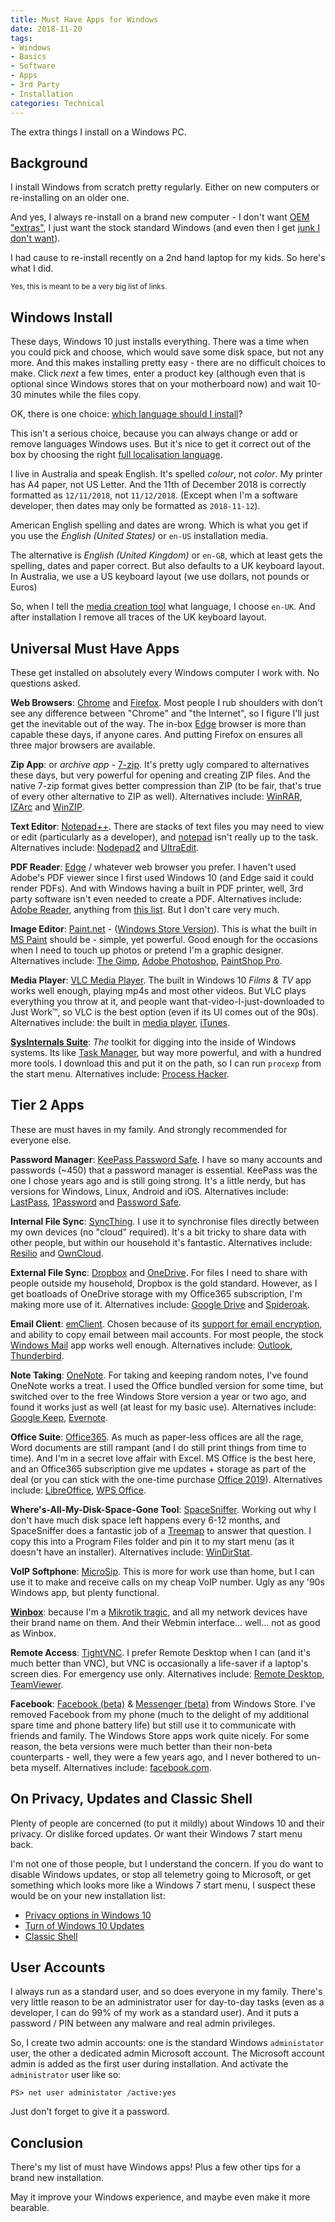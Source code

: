 ```yaml
---
title: Must Have Apps for Windows
date: 2018-11-20
tags:
- Windows
- Basics
- Software
- Apps
- 3rd Party
- Installation
categories: Technical
---
```


The extra things I install on a Windows PC.

<!-- more --> 

## Background

I install Windows from scratch pretty regularly.
Either on new computers or re-installing on an older one.

And yes, I always re-install on a brand new computer - I don't want [OEM "extras"](https://arstechnica.com/gadgets/2015/02/save-yourself-from-your-oems-bad-decisions-with-a-clean-install-of-windows-8-1/), I just want the stock standard Windows (and even then I get [junk I don't want](https://superuser.com/questions/958562/how-do-i-remove-candy-crush-saga-from-windows-10)).

I had cause to re-install recently on a 2nd hand laptop for my kids.
So here's what I did.

<small>Yes, this is meant to be a very big list of links.</small>


## Windows Install

These days, Windows 10 just installs everything.
There was a time when you could pick and choose, which would save some disk space, but not any more.
And this makes installing pretty easy - there are no difficult choices to make.
Click *next* a few times, enter a product key (although even that is optional since Windows stores that on your motherboard now) and wait 10-30 minutes while the files copy.


OK, there is one choice: [which language should I install](https://support.microsoft.com/en-au/help/14236/language-packs)?

This isn't a serious choice, because you can always change or add or remove languages Windows uses.
But it's nice to get it correct out of the box by choosing the right [full localisation language](https://www.microsoft.com/en-au/windows/windows-10-specifications#primaryR5).

I live in Australia and speak English.
It's spelled *colour*, not *color*.
My printer has A4 paper, not US Letter.
And the 11th of December 2018 is correctly formatted as `12/11/2018`, not `11/12/2018`.
(Except when I'm a software developer, then dates may only be formatted as `2018-11-12`).

American English spelling and dates are wrong.
Which is what you get if you use the *English (United States)* or `en-US` installation media.

The alternative is *English (United Kingdom)* or `en-GB`, which at least gets the spelling, dates and paper correct.
But also defaults to a UK keyboard layout.
In Australia, we use a US keyboard layout (we use dollars, not pounds or Euros)

So, when I tell the [media creation tool](https://www.microsoft.com/en-au/software-download/windows10) what language, I choose `en-UK`.
And after installation I remove all traces of the UK keyboard layout.


## Universal Must Have Apps

These get installed on absolutely every Windows computer I work with.
No questions asked.

**Web Browsers**: [Chrome](https://www.google.com/chrome/) and [Firefox](https://www.mozilla.org/en-US/firefox/new/).
Most people I rub shoulders with don't see any difference between "Chrome" and "the Internet", so I figure I'll just get the inevitable out of the way.
The in-box [Edge](https://www.microsoft.com/en-au/windows/microsoft-edge) browser is more than capable these days, if anyone cares.
And putting Firefox on ensures all three major browsers are available.

**Zip App**: or *archive app* - [7-zip](https://www.7-zip.org/).
It's pretty ugly compared to alternatives these days, but very powerful for opening and creating ZIP files.
And the native 7-zip format gives better compression than ZIP (to be fair, that's true of every other alternative to ZIP as well).
Alternatives include: [WinRAR](https://www.win-rar.com), [IZArc](https://www.izarc.org/) and [WinZIP](https://www.winzip.com).

**Text Editor**: [Notepad++](https://notepad-plus-plus.org/).
There are stacks of text files you may need to view or edit (particularly as a developer), and [notepad](https://en.wikipedia.org/wiki/Microsoft_Notepad) isn't really up to the task.
Alternatives include: [Nodepad2](https://notepad2.com/) and [UltraEdit](https://www.ultraedit.com/).

**PDF Reader**: [Edge](https://www.microsoft.com/en-au/windows/microsoft-edge) / whatever web browser you prefer.
I haven't used Adobe's PDF viewer since I first used Windows 10 (and Edge said it could render PDFs).
And with Windows having a built in PDF printer, well, 3rd party software isn't even needed to create a PDF.
Alternatives include: [Adobe Reader](http://get.adobe.com/reader/), anything from [this list](https://www.lifewire.com/free-pdf-readers-1356652).
But I don't care very much.

**Image Editor**: [Paint.net](https://www.getpaint.net/index.html) - ([Windows Store Version](https://www.microsoft.com/en-au/p/paintnet/9nbhcs1lx4r0)).
This is what the built in [MS Paint](https://en.wikipedia.org/wiki/Microsoft_Paint) should be - simple, yet powerful.
Good enough for the occasions when I need to touch up photos or pretend I'm a graphic designer.
Alternatives include: [The Gimp](https://www.gimp.org/), [Adobe Photoshop](https://www.adobe.com/au/products/photoshop.html), [PaintShop Pro](https://www.paintshoppro.com/en/).

**Media Player**: [VLC Media Player](https://www.videolan.org/vlc/).
The built in Windows 10 *Films & TV* app works well enough, playing mp4s and most other videos.
But VLC plays everything you throw at it, and people want that-video-I-just-downloaded to Just Work™, so VLC is the best option (even if its UI comes out of the 90s).
Alternatives include: the built in [media player](https://www.microsoft.com/en-au/p/films-tv/9wzdncrfj3p2), [iTunes](https://www.apple.com/itunes/).

**[SysInternals Suite](https://docs.microsoft.com/en-us/sysinternals/downloads/sysinternals-suite)**: *The* toolkit for digging into the inside of Windows systems.
Its like [Task Manager](https://en.wikipedia.org/wiki/Task_Manager_(Windows)), but way more powerful, and with a hundred more tools.
I download this and put it on the path, so I can run `procexp` from the start menu.
Alternatives include: [Process Hacker](https://processhacker.sourceforge.io/).


## Tier 2 Apps

These are must haves in my family.
And strongly recommended for everyone else.

**Password Manager**: [KeePass Password Safe](https://keepass.info/).
I have so many accounts and passwords (~450) that a password manager is essential.
KeePass was the one I chose years ago and is still going strong.
It's a little nerdy, but has versions for Windows, Linux, Android and iOS.
Alternatives include: [LastPass](https://www.lastpass.com/
), [1Password](https://1password.com/) and [Password Safe](https://www.pwsafe.org/).

**Internal File Sync**: [SyncThing](https://syncthing.net/).
I use it to synchronise files directly between my own devices (no "cloud" required).
It's a bit tricky to share data with other people, but within our household it's fantastic.
Alternatives include: [Resilio](https://www.resilio.com/) and [OwnCloud](https://owncloud.org/).

**External File Sync**: [Dropbox](https://www.dropbox.com/) and [OneDrive](https://onedrive.live.com/).
For files I need to share with people outside my household, Dropbox is the gold standard.
However, as I get boatloads of OneDrive storage with my Office365 subscription, I'm making more use of it.
Alternatives include: [Google Drive](https://drive.google.com/) and [Spideroak](https://spideroak.com/).

**Email Client**: [emClient](https://www.emclient.com/).
Chosen because of its [support for email encryption](/2017-01-02/Smime-Email-and-Yubikey.html), and ability to copy email between mail accounts.
For most people, the stock [Windows Mail](https://en.wikipedia.org/wiki/Mail_&#40;Windows&#41;) app works well enough.
Alternatives include: [Outlook](https://www.outlook.com/), [Thunderbird](https://www.thunderbird.net).

**Note Taking**: [OneNote](https://www.onenote.com).
For taking and keeping random notes, I've found OneNote works a treat.
I used the Office bundled version for some time, but switched over to the free Windows Store version a year or two ago, and found it works just as well (at least for my basic use).
Alternatives include: [Google Keep](http://www.google.com.au/keep/), [Evernote](https://evernote.com/).

**Office Suite**: [Office365](https://www.office.com/).
As much as paper-less offices are all the rage, Word documents are still rampant (and I do still print things from time to time).
And I'm in a secret love affair with Excel.
MS Office is the best here, and an Office365 subscription give me updates + storage as part of the deal (or you can stick with the one-time purchase [Office 2019](https://www.microsoft.com/en-au/p/office-professional-2019/cfq7ttc0k7c5)).
Alternatives include: [LibreOffice](https://www.libreoffice.org/), [WPS Office](http://kingsoftstore.com/).

**Where's-All-My-Disk-Space-Gone Tool**: [SpaceSniffer](http://www.uderzo.it/main_products/space_sniffer/).
Working out why I don't have much disk space left happens every 6-12 months, and SpaceSniffer does a fantastic job of a [Treemap](http://www.cs.umd.edu/hcil/treemap-history/) to answer that question.
I copy this into a Program Files folder and pin it to my start menu (as it doesn't have an installer).
Alternatives include: [WinDirStat](https://windirstat.net/).

**VoIP Softphone**: [MicroSip](https://www.microsip.org/).
This is more for work use than home, but I can use it to make and receive calls on my cheap VoIP number.
Ugly as any '90s Windows app, but plenty functional.

**[Winbox](https://mikrotik.com/download)**: because I'm a [Mikrotik tragic](/tags/Mikrotik/), and all my network devices have their brand name on them.
And their Webmin interface... well... not as good as Winbox.

**Remote Access**: [TightVNC](http://tightvnc.net/).
I prefer Remote Desktop when I can (and it's much better than VNC), but VNC is occasionally a life-saver if a laptop's screen dies.
For emergency use only.
Alternatives include: [Remote Desktop](https://www.bing.com/search?q=remote+desktop), [TeamViewer](https://www.teamviewer.com/en/).

**Facebook**: [Facebook (beta)](https://www.microsoft.com/en-au/p/facebook-beta/9nblggh6ct0l) & [Messenger (beta)](https://www.microsoft.com/en-au/p/messenger-beta/9nblggh2t5jk) from Windows Store.
I've removed Facebook from my phone (much to the delight of my additional spare time and phone battery life) but still use it to communicate with friends and family.
The Windows Store apps work quite nicely.
For some reason, the beta versions were much better than their non-beta counterparts - well, they were a few years ago, and I never bothered to un-beta myself.
Alternatives include: [facebook.com](https://www.facebook.com/).


## On Privacy, Updates and Classic Shell

Plenty of people are concerned (to put it mildly) about Windows 10 and their privacy.
Or dislike forced updates.
Or want their Windows 7 start menu back.

I'm not one of those people, but I understand the concern.
If you do want to disable Windows updates, or stop all telemetry going to Microsoft, or get something which looks more like a Windows 7 start menu, I suspect these would be on your new installation list:

* [Privacy options in Windows 10](https://www.maketecheasier.com/configure-privacy-options-windows-10/)
* [Turn of Windows 10 Updates](https://www.thewindowsclub.com/turn-off-windows-update-in-windows-10)
* [Classic Shell](http://classicshell.net/)


## User Accounts

I always run as a standard user, and so does everyone in my family.
There's very little reason to be an administrator user for day-to-day tasks (even as a developer, I can do 99% of my work as a standard user).
And it puts a password / PIN between any malware and real admin privileges.

So, I create two admin accounts: one is the standard Windows `administator` user, the other a dedicated admin Microsoft account.
The Microsoft account admin is added as the first user during installation.
And activate the `administrator` user like so:

```
PS> net user administator /active:yes
```

Just don't forget to give it a password.


## Conclusion

There's my list of must have Windows apps!
Plus a few other tips for a brand new installation.

May it improve your Windows experience, and maybe even make it more bearable.